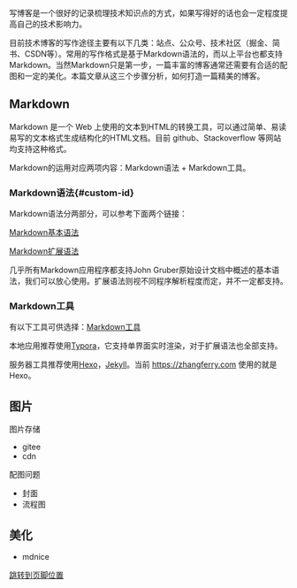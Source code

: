 写博客是一个很好的记录梳理技术知识点的方式，如果写得好的话也会一定程度提高自己的技术影响力。

目前技术博客的写作途径主要有以下几类：站点、公众号、技术社区（掘金、简书、CSDN等）。常用的写作格式是基于Markdown语法的，而以上平台也都支持Markdown。当然Markdown只是第一步，一篇丰富的博客通常还需要有合适的配图和一定的美化。本篇文章从这三个步骤分析，如何打造一篇精美的博客。

## Markdown

Markdown 是一个 Web 上使用的文本到HTML的转换工具，可以通过简单、易读易写的文本格式生成结构化的HTML文档。目前 github、Stackoverflow 等网站均支持这种格式。

Markdown的运用对应两项内容：Markdown语法 + Markdown工具。

### Markdown语法{#custom-id}

Markdown语法分两部分，可以参考下面两个链接：

[Markdown基本语法](http://markdown.p2hp.com/basic-syntax/)

[Markdown扩展语法](http://markdown.p2hp.com/extended-syntax/)

几乎所有Markdown应用程序都支持John Gruber原始设计文档中概述的基本语法，我们可以放心使用。扩展语法则视不同程序解析程度而定，并不一定都支持。

### Markdown工具

有以下工具可供选择：[Markdown工具](http://markdown.p2hp.com/tools/)

本地应用推荐使用[Typora](https://typora.io/)，它支持单界面实时渲染，对于扩展语法也全部支持。

服务器工具推荐使用[Hexo](https://hexo.io/)，[Jekyll](https://jekyllrb.com/)。当前 https://zhangferry.com 使用的就是Hexo。

## 图片

图片存储

- gitee
- cdn

配图问题

- 封面
- 流程图

## 美化

- mdnice

[跳转到页脚位置](#end)